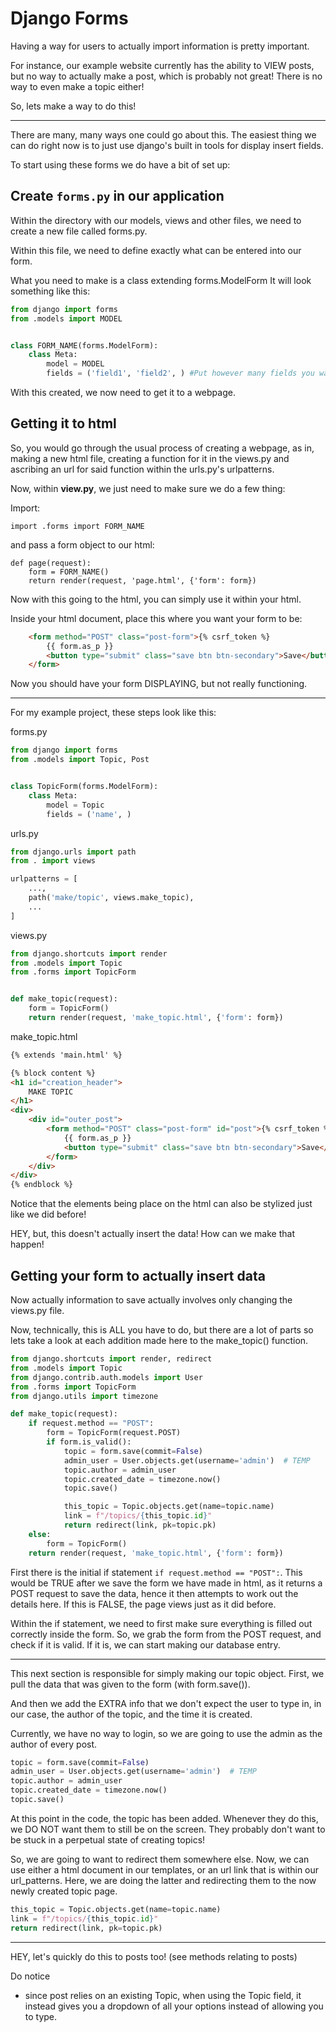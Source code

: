 # Django Forms

Having a way for users to actually import information is pretty important.

For instance, our example website currently has the ability to VIEW posts,
but no way to actually make a post, which is probably not great!
There is no way to even make a topic either!

So, lets make a way to do this!

-----

There are many, many ways one could go about this. The easiest thing we can do right now
is to just use django's built in tools for display insert fields.

To start using these forms we do have a bit of set up:

## Create `forms.py` in our application

Within the directory with our models, views and other files, we need to create a new file called forms.py.

Within this file, we need to define exactly what can be entered into our form.

What you need to make is a class extending forms.ModelForm
It will look something like this:

```python
from django import forms
from .models import MODEL


class FORM_NAME(forms.ModelForm):
    class Meta:
        model = MODEL
        fields = ('field1', 'field2', ) #Put however many fields you want in here!
```

With this created, we now need to get it to a webpage.

## Getting it to html

So, you would go through the usual process of creating a webpage, as in, 
making a new html file, creating a function for it in the views.py and ascribing an
url for said function within the urls.py's urlpatterns.

Now, within **view.py**, we just need to make sure we do a few thing:

Import:
```
import .forms import FORM_NAME
```

and pass a form object to our html:
```
def page(request):
    form = FORM_NAME()
    return render(request, 'page.html', {'form': form})
```

Now with this going to the html, you can simply use it within your html.

Inside your html document, place this where you want your form to be:
```html
    <form method="POST" class="post-form">{% csrf_token %}
        {{ form.as_p }}
        <button type="submit" class="save btn btn-secondary">Save</button>
    </form>
```

Now you should have your form DISPLAYING, but not really functioning.

-----

For my example project, these steps look like this:

forms.py
```python
from django import forms
from .models import Topic, Post


class TopicForm(forms.ModelForm):
    class Meta:
        model = Topic
        fields = ('name', )
```

urls.py
```python
from django.urls import path
from . import views

urlpatterns = [
    ...,
    path('make/topic', views.make_topic),
    ...
]
```

views.py
```python
from django.shortcuts import render
from .models import Topic
from .forms import TopicForm


def make_topic(request):
    form = TopicForm()
    return render(request, 'make_topic.html', {'form': form})
```

make_topic.html
```html
{% extends 'main.html' %}

{% block content %}
<h1 id="creation_header">
    MAKE TOPIC
</h1>
<div>
    <div id="outer_post">
        <form method="POST" class="post-form" id="post">{% csrf_token %}
            {{ form.as_p }}
            <button type="submit" class="save btn btn-secondary">Save</button>
        </form>
    </div>
</div>
{% endblock %}
```

Notice that the elements being place on the html can also be stylized just like we did before!

HEY, but, this doesn't actually insert the data! How can we make that happen!

## Getting your form to actually insert data

Now actually information to save actually involves only changing the views.py file.

Now, technically, this is ALL you have to do, but there are a lot of parts
so lets take a look at each addition made here to the make_topic() function.
```python
from django.shortcuts import render, redirect
from .models import Topic
from django.contrib.auth.models import User
from .forms import TopicForm
from django.utils import timezone

def make_topic(request):
    if request.method == "POST":
        form = TopicForm(request.POST)
        if form.is_valid():
            topic = form.save(commit=False)
            admin_user = User.objects.get(username='admin')  # TEMP
            topic.author = admin_user
            topic.created_date = timezone.now()
            topic.save()

            this_topic = Topic.objects.get(name=topic.name)
            link = f"/topics/{this_topic.id}"
            return redirect(link, pk=topic.pk)
    else:
        form = TopicForm()
    return render(request, 'make_topic.html', {'form': form})
```

First there is the initial if statement `if request.method == "POST":`.
This would be TRUE after we save the form we have made in html, as it returns a POST request
to save the data, hence it then attempts to work out the details here.
If this is FALSE, the page views just as it did before.

Within the if statement, we need to first make sure everything is filled out correctly inside the form.
So, we grab the form from the POST request, and check if it is valid. If it is, we can start making our
database entry.


------

This next section is responsible for simply making our topic object.
First, we pull the data that was given to the form (with form.save()).

And then we add the EXTRA info that we don't expect the user to type in,
in our case, the author of the topic, and the time it is created.

Currently, we have no way to login, so we are going to use the admin as the author of
every post.
```python
topic = form.save(commit=False)
admin_user = User.objects.get(username='admin')  # TEMP
topic.author = admin_user
topic.created_date = timezone.now()
topic.save()
```

At this point in the code, the topic has been added.
Whenever they do this, we DO NOT want them to still be on the screen. They probably
don't want to be stuck in a perpetual state of creating topics!

So, we are going to want to redirect them somewhere else. Now, we can use
either a html document in our templates, or an url link that is within our url_patterns.
Here, we are doing the latter and redirecting them to the now newly created topic page.
```python
this_topic = Topic.objects.get(name=topic.name)
link = f"/topics/{this_topic.id}"
return redirect(link, pk=topic.pk)
```
-----

HEY, let's quickly do this to posts too! (see methods relating to posts)

Do notice
- since post relies on an existing Topic, when using the Topic field, it instead gives you a dropdown of all your options instead of allowing you to type.



